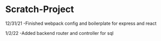 # Scratch-Project
12/31/21
-Finished webpack config and boilerplate for express and react

1/2/22
-Added backend router and controller for sql